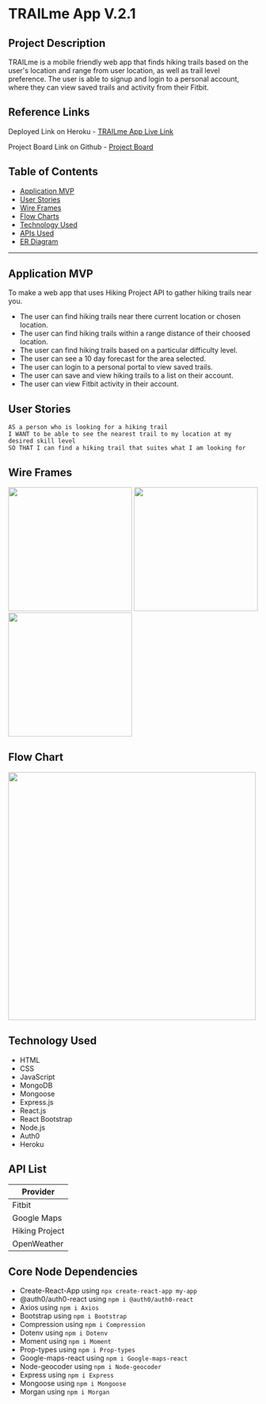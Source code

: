 # TRAILme App V.2.1

## Project Description

TRAILme is a mobile friendly web app that finds hiking trails based on the user's location and range from user location, as well as trail level preference. The user is able to signup and login to a personal account, where they can view saved trails and activity from their Fitbit.

## Reference Links

Deployed Link on Heroku - [TRAILme App Live Link](https://trailme.herokuapp.com/)

Project Board Link on Github - [Project Board](https://github.com/TRAILme-APP/TRAILme/projects/2)

## Table of Contents

- [Application MVP](#application-mvp)
- [User Stories](#user-stories)
- [Wire Frames](#wire-frames)
- [Flow Charts](#flow-chart)
- [Technology Used](#technology-used)
- [APIs Used](#api-list)
- [ER Diagram](#api-list)

---

## Application MVP
To make a web app that uses Hiking Project API to gather hiking trails near you.

- The user can find hiking trails near there current location or chosen location.
- The user can find hiking trails within a range distance of their choosed location. 
- The user can find hiking trails based on a particular difficulty level.
- The user can see a 10 day forecast for the area selected.
- The user can login to a personal portal to view saved trails.
- The user can save and view hiking trails to a list on their account.
- The user can view Fitbit activity in their account.

## User Stories

```
AS a person who is looking for a hiking trail
I WANT to be able to see the nearest trail to my location at my desired skill level
SO THAT I can find a hiking trail that suites what I am looking for
```

## Wire Frames

<img src="homepagePrototype.png" width="250" /> <img src="resultsPage.png" width="250" /> <img src="loginPage.png" width="250" />

## Flow Chart

<img src="TRAILmeV2MERNflowchart.png" width="500" />

## Technology Used

- HTML
- CSS
- JavaScript
- MongoDB
- Mongoose
- Express.js
- React.js
- React Bootstrap
- Node.js
- Auth0
- Heroku

## API List

| Provider       |
| -------------- |
| Fitbit         |
| Google Maps    |
| Hiking Project |
| OpenWeather    |

## Core Node Dependencies
- Create-React-App using `npx create-react-app my-app`
- @auth0/auth0-react using `npm i @auth0/auth0-react`
- Axios using `npm i Axios`
- Bootstrap using `npm i Bootstrap`
- Compression using `npm i Compression`
- Dotenv using `npm i Dotenv`
- Moment using `npm i Moment`
- Prop-types using `npm i Prop-types`
- Google-maps-react using `npm i Google-maps-react`
- Node-geocoder using `npm i Node-geocoder`
- Express using `npm i Express`
- Mongoose using `npm i Mongoose`
- Morgan using `npm i Morgan`
